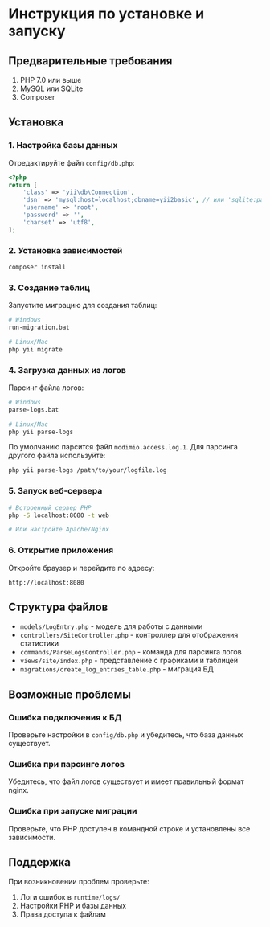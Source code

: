 # Инструкция по установке и запуску

## Предварительные требования

1. PHP 7.0 или выше
2. MySQL или SQLite
3. Composer

## Установка

### 1. Настройка базы данных

Отредактируйте файл `config/db.php`:

```php
<?php
return [
    'class' => 'yii\db\Connection',
    'dsn' => 'mysql:host=localhost;dbname=yii2basic', // или 'sqlite:path/to/database.db'
    'username' => 'root',
    'password' => '',
    'charset' => 'utf8',
];
```

### 2. Установка зависимостей

```bash
composer install
```

### 3. Создание таблиц

Запустите миграцию для создания таблиц:

```bash
# Windows
run-migration.bat

# Linux/Mac
php yii migrate
```

### 4. Загрузка данных из логов

Парсинг файла логов:

```bash
# Windows
parse-logs.bat

# Linux/Mac
php yii parse-logs
```

По умолчанию парсится файл `modimio.access.log.1`. 
Для парсинга другого файла используйте:

```bash
php yii parse-logs /path/to/your/logfile.log
```

### 5. Запуск веб-сервера

```bash
# Встроенный сервер PHP
php -S localhost:8080 -t web

# Или настройте Apache/Nginx
```

### 6. Открытие приложения

Откройте браузер и перейдите по адресу:
```
http://localhost:8080
```

## Структура файлов

- `models/LogEntry.php` - модель для работы с данными
- `controllers/SiteController.php` - контроллер для отображения статистики
- `commands/ParseLogsController.php` - команда для парсинга логов
- `views/site/index.php` - представление с графиками и таблицей
- `migrations/create_log_entries_table.php` - миграция БД

## Возможные проблемы

### Ошибка подключения к БД
Проверьте настройки в `config/db.php` и убедитесь, что база данных существует.

### Ошибка при парсинге логов
Убедитесь, что файл логов существует и имеет правильный формат nginx.

### Ошибка при запуске миграции
Проверьте, что PHP доступен в командной строке и установлены все зависимости.

## Поддержка

При возникновении проблем проверьте:
1. Логи ошибок в `runtime/logs/`
2. Настройки PHP и базы данных
3. Права доступа к файлам
